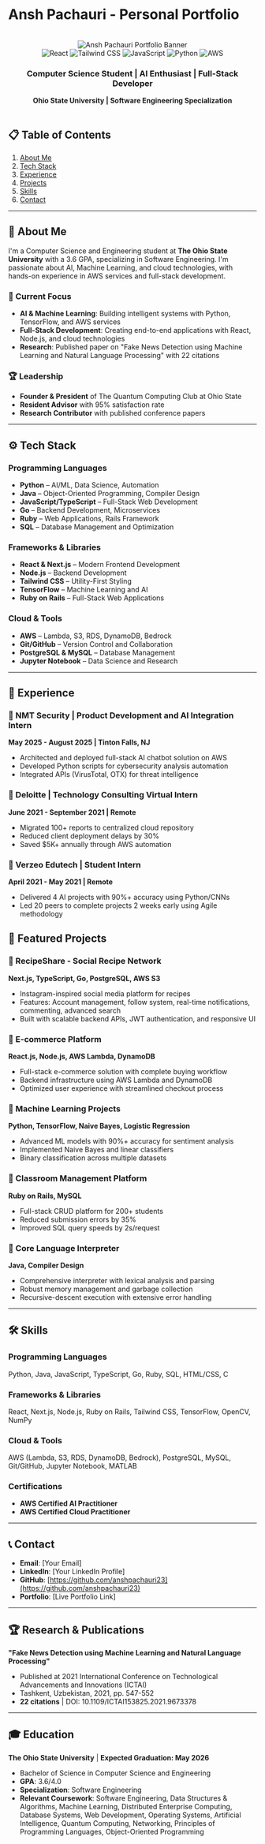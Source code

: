 # Ansh Pachauri - Personal Portfolio

<div align="center">
  <br />
  <img src="./banner.png" alt="Ansh Pachauri Portfolio Banner">
  <br />
  <div>
    <img src="https://img.shields.io/badge/-React-61DAFB?style=for-the-badge&logo=react&logoColor=black" alt="React" />
    <img src="https://img.shields.io/badge/-TailwindCSS-06B6D4?style=for-the-badge&logo=tailwindcss" alt="Tailwind CSS" />
    <img src="https://img.shields.io/badge/-JavaScript-F7DF1E?style=for-the-badge&logo=javascript&logoColor=black" alt="JavaScript" />
    <img src="https://img.shields.io/badge/-Python-3776AB?style=for-the-badge&logo=python&logoColor=white" alt="Python" />
    <img src="https://img.shields.io/badge/-AWS-FF9900?style=for-the-badge&logo=amazon-aws&logoColor=white" alt="AWS" />
  </div>
  <h3 align="center">Computer Science Student | AI Enthusiast | Full-Stack Developer</h3>
  <div align="center">
    <strong>Ohio State University | Software Engineering Specialization</strong>
  </div>
  <br />
</div>

## 📋 Table of Contents

1. [About Me](#-about-me)
2. [Tech Stack](#-tech-stack)
3. [Experience](#-experience)
4. [Projects](#-projects)
5. [Skills](#-skills)
6. [Contact](#-contact)

---

## 🚀 About Me

I'm a Computer Science and Engineering student at **The Ohio State University** with a 3.6 GPA, specializing in Software Engineering. I'm passionate about AI, Machine Learning, and cloud technologies, with hands-on experience in AWS services and full-stack development.

### 🎯 Current Focus
- **AI & Machine Learning**: Building intelligent systems with Python, TensorFlow, and AWS services
- **Full-Stack Development**: Creating end-to-end applications with React, Node.js, and cloud technologies
- **Research**: Published paper on "Fake News Detection using Machine Learning and Natural Language Processing" with 22 citations

### 🏆 Leadership
- **Founder & President** of The Quantum Computing Club at Ohio State
- **Resident Advisor** with 95% satisfaction rate
- **Research Contributor** with published conference papers

---

## ⚙️ Tech Stack

### Programming Languages
* **Python** – AI/ML, Data Science, Automation
* **Java** – Object-Oriented Programming, Compiler Design
* **JavaScript/TypeScript** – Full-Stack Web Development
* **Go** – Backend Development, Microservices
* **Ruby** – Web Applications, Rails Framework
* **SQL** – Database Management and Optimization

### Frameworks & Libraries
* **React & Next.js** – Modern Frontend Development
* **Node.js** – Backend Development
* **Tailwind CSS** – Utility-First Styling
* **TensorFlow** – Machine Learning and AI
* **Ruby on Rails** – Full-Stack Web Applications

### Cloud & Tools
* **AWS** – Lambda, S3, RDS, DynamoDB, Bedrock
* **Git/GitHub** – Version Control and Collaboration
* **PostgreSQL & MySQL** – Database Management
* **Jupyter Notebook** – Data Science and Research

---

## 💼 Experience

### 🏢 NMT Security | Product Development and AI Integration Intern
**May 2025 - August 2025 | Tinton Falls, NJ**
- Architected and deployed full-stack AI chatbot solution on AWS
- Developed Python scripts for cybersecurity analysis automation
- Integrated APIs (VirusTotal, OTX) for threat intelligence

### 🏢 Deloitte | Technology Consulting Virtual Intern  
**June 2021 - September 2021 | Remote**
- Migrated 100+ reports to centralized cloud repository
- Reduced client deployment delays by 30%
- Saved $5K+ annually through AWS automation

### 🏢 Verzeo Edutech | Student Intern
**April 2021 - May 2021 | Remote**
- Delivered 4 AI projects with 90%+ accuracy using Python/CNNs
- Led 20 peers to complete projects 2 weeks early using Agile methodology

## 🚀 Featured Projects

### 🍳 RecipeShare - Social Recipe Network
**Next.js, TypeScript, Go, PostgreSQL, AWS S3**
- Instagram-inspired social media platform for recipes
- Features: Account management, follow system, real-time notifications, commenting, advanced search
- Built with scalable backend APIs, JWT authentication, and responsive UI

### 🛒 E-commerce Platform  
**React.js, Node.js, AWS Lambda, DynamoDB**
- Full-stack e-commerce solution with complete buying workflow
- Backend infrastructure using AWS Lambda and DynamoDB
- Optimized user experience with streamlined checkout process

### 🧠 Machine Learning Projects
**Python, TensorFlow, Naive Bayes, Logistic Regression**
- Advanced ML models with 90%+ accuracy for sentiment analysis
- Implemented Naive Bayes and linear classifiers
- Binary classification across multiple datasets

### 🏫 Classroom Management Platform
**Ruby on Rails, MySQL**
- Full-stack CRUD platform for 200+ students
- Reduced submission errors by 35%
- Improved SQL query speeds by 2s/request

### 🔧 Core Language Interpreter
**Java, Compiler Design**
- Comprehensive interpreter with lexical analysis and parsing
- Robust memory management and garbage collection
- Recursive-descent execution with extensive error handling

---

## 🛠️ Skills

### Programming Languages
Python, Java, JavaScript, TypeScript, Go, Ruby, SQL, HTML/CSS, C

### Frameworks & Libraries  
React, Next.js, Node.js, Ruby on Rails, Tailwind CSS, TensorFlow, OpenCV, NumPy

### Cloud & Tools
AWS (Lambda, S3, RDS, DynamoDB, Bedrock), PostgreSQL, MySQL, Git/GitHub, Jupyter Notebook, MATLAB

### Certifications
- **AWS Certified AI Practitioner**
- **AWS Certified Cloud Practitioner**

---

## 📞 Contact

- **Email**: [Your Email]
- **LinkedIn**: [Your LinkedIn Profile]
- **GitHub**: [https://github.com/anshpachauri23](https://github.com/anshpachauri23)
- **Portfolio**: [Live Portfolio Link]

---

## 🏆 Research & Publications

**"Fake News Detection using Machine Learning and Natural Language Processing"**
- Published at 2021 International Conference on Technological Advancements and Innovations (ICTAI)
- Tashkent, Uzbekistan, 2021, pp. 547-552
- **22 citations** | DOI: 10.1109/ICTAI153825.2021.9673378

---

## 🎓 Education

**The Ohio State University** | **Expected Graduation: May 2026**
- Bachelor of Science in Computer Science and Engineering
- **GPA**: 3.6/4.0
- **Specialization**: Software Engineering
- **Relevant Coursework**: Software Engineering, Data Structures & Algorithms, Machine Learning, Distributed Enterprise Computing, Database Systems, Web Development, Operating Systems, Artificial Intelligence, Quantum Computing, Networking, Principles of Programming Languages, Object-Oriented Programming
